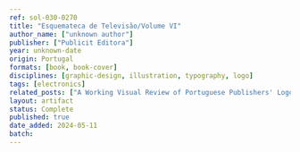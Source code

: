```yaml
---
ref: sol-030-0270
title: "Esquemateca de Televisão/Volume VI"
author_name: ["unknown author"]
publisher: ["Publicit Editora"]
year: unknown-date
origin: Portugal
formats: [book, book-cover]
disciplines: [graphic-design, illustration, typography, logo]
tags: [electronics]
related_posts: ["A Working Visual Review of Portuguese Publishers' Logos"]
layout: artifact
status: Complete
published: true
date_added: 2024-05-11
batch:
---
```

